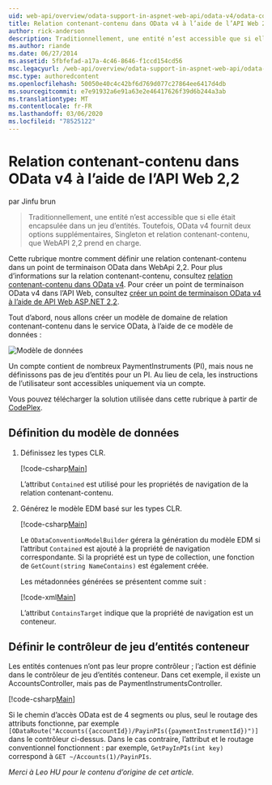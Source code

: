 ```yaml
---
uid: web-api/overview/odata-support-in-aspnet-web-api/odata-v4/odata-containment-in-web-api-22
title: Relation contenant-contenu dans OData v4 à l’aide de l’API Web 2,2 | Microsoft Docs
author: rick-anderson
description: Traditionnellement, une entité n’est accessible que si elle était encapsulée dans un jeu d’entités. Mais OData v4 fournit deux options supplémentaires, Singleton et con...
ms.author: riande
ms.date: 06/27/2014
ms.assetid: 5fbfefad-a17a-4c46-8646-f1ccd154cd56
msc.legacyurl: /web-api/overview/odata-support-in-aspnet-web-api/odata-v4/odata-containment-in-web-api-22
msc.type: authoredcontent
ms.openlocfilehash: 50050e40c4c42bf6d769d077c27864ee6417d4db
ms.sourcegitcommit: e7e91932a6e91a63e2e46417626f39d6b244a3ab
ms.translationtype: MT
ms.contentlocale: fr-FR
ms.lasthandoff: 03/06/2020
ms.locfileid: "78525122"
---
```

# <a name="containment-in-odata-v4-using-web-api-22"></a>Relation contenant-contenu dans OData v4 à l’aide de l’API Web 2,2

par Jinfu brun

> Traditionnellement, une entité n’est accessible que si elle était encapsulée dans un jeu d’entités. Toutefois, OData v4 fournit deux options supplémentaires, Singleton et relation contenant-contenu, que WebAPI 2,2 prend en charge.

Cette rubrique montre comment définir une relation contenant-contenu dans un point de terminaison OData dans WebApi 2,2. Pour plus d’informations sur la relation contenant-contenu, consultez [relation contenant-contenu dans OData v4](https://blogs.msdn.com/b/odatateam/archive/2014/03/13/containment-is-coming-with-odata-v4.aspx). Pour créer un point de terminaison OData v4 dans l’API Web, consultez [créer un point de terminaison OData v4 à l’aide de API Web ASP.NET 2,2](create-an-odata-v4-endpoint.md).

Tout d’abord, nous allons créer un modèle de domaine de relation contenant-contenu dans le service OData, à l’aide de ce modèle de données :

![Modèle de données](odata-containment-in-web-api-22/_static/image1.png)

Un compte contient de nombreux PaymentInstruments (PI), mais nous ne définissons pas de jeu d’entités pour un PI. Au lieu de cela, les instructions de l’utilisateur sont accessibles uniquement via un compte.

Vous pouvez télécharger la solution utilisée dans cette rubrique à partir de [CodePlex](https://aspnet.codeplex.com/SourceControl/latest#Samples/WebApi/OData/v4/ODataContainmentSample/).

## <a name="defining-the-data-model"></a>Définition du modèle de données

1. Définissez les types CLR.

    [!code-csharp[Main](odata-containment-in-web-api-22/samples/sample1.cs)]

    L’attribut `Contained` est utilisé pour les propriétés de navigation de la relation contenant-contenu.
2. Générez le modèle EDM basé sur les types CLR.

    [!code-csharp[Main](odata-containment-in-web-api-22/samples/sample2.cs)]

    Le `ODataConventionModelBuilder` gérera la génération du modèle EDM si l’attribut `Contained` est ajouté à la propriété de navigation correspondante. Si la propriété est un type de collection, une fonction de `GetCount(string NameContains)` est également créée.

    Les métadonnées générées se présentent comme suit :

    [!code-xml[Main](odata-containment-in-web-api-22/samples/sample3.xml?highlight=10)]

    L’attribut `ContainsTarget` indique que la propriété de navigation est un conteneur.

## <a name="define-the-containing-entity-set-controller"></a>Définir le contrôleur de jeu d’entités conteneur

Les entités contenues n’ont pas leur propre contrôleur ; l’action est définie dans le contrôleur de jeu d’entités conteneur. Dans cet exemple, il existe un AccountsController, mais pas de PaymentInstrumentsController.

[!code-csharp[Main](odata-containment-in-web-api-22/samples/sample4.cs)]

Si le chemin d’accès OData est de 4 segments ou plus, seul le routage des attributs fonctionne, par exemple `[ODataRoute("Accounts({accountId})/PayinPIs({paymentInstrumentId})")]` dans le contrôleur ci-dessus. Dans le cas contraire, l’attribut et le routage conventionnel fonctionnent : par exemple, `GetPayInPIs(int key)` correspond à `GET ~/Accounts(1)/PayinPIs`.

*Merci à Leo HU pour le contenu d’origine de cet article.*
